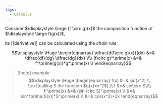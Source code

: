 ```yaml
---
tags:
  - Calculus
---
```

Consider $\displaystyle \large (f \circ g)(x)$ the composition function of $\displaystyle \large f(g(x))$,

its [[derivative]] can be calculated using the *chain rule*:

$$\displaystyle \Huge \begin{eqnarray} 
\dfrac{d(f\circ g)(x)}{dx}  &=& 
\dfrac{df}{dg} \dfrac{dg}{dx} 
\\\\
(f\circ g)^\prime(x) &=& f^\prime(g(x))*g^\prime(x) \\
\end{eqnarray}$$

>[!note] example
>$$\displaystyle \Huge \begin{eqnarray} 
f(x) &=& sin(x^2) \\
\text{calling S the function $g(x)=x^2$},\\
f &=& sin\circ S\\\\
f^\prime(x) &=& (sin \circ S)^\prime(x) \\
&=& sin^\prime(S(x))*S^\prime(x) \\
&=& cos(x^2)*2x
\end{eqnarray}$$

